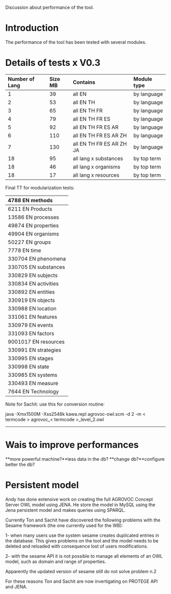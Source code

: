Discussion about performance of the tool.

# Introduction #

The performance of the tool has been tested with several modules.

# Details of tests x V0.3 #

|Number of Lang|Size MB|Contains|Module type|
|:-------------|:------|:-------|:----------|
|1 |39|all EN|by language|
|2 |53|all EN TH|by language|
|3 |65|all EN TH FR|by language|
|4 |79|all EN TH FR ES|by language|
|5 |92|all EN TH FR ES AR|by language|
|6 |110|all EN TH FR ES AR ZH|by language|
|7 |130|all EN TH FR ES AR ZH JA|by language|
|18|95|all lang x substances|by top term|
|18|46|all lang x organisms|by top term|
|18|17|all lang x resources|by top term|

Final TT for modularization tests:

|4788	EN	methods|
|:--------------|
|6211	EN	Products|
|13586	EN	processes|
|49874	EN	properties|
|49904	EN	organisms|
|50227	EN	groups|
|7778	EN	time|
|330704	EN	phenomena|
|330705	EN	substances|
|330829	EN	subjects|
|330834	EN	activities|
|330892	EN	entities|
|330919	EN	objects|
|330988	EN	location|
|331061	EN	features|
|330979	EN	events|
|331093	EN	factors|
|9001017	EN	resources|
|330991	EN	strategies|
|330995	EN	stages|
|330998	EN	state|
|330985	EN	systems|
|330493	EN	measure|
|7644	EN	Technology|

Note for Sachit: use this for conversion routine:

java -Xmx1500M -Xss2548k kawa.repl agrovoc-owl.scm -d 2 -m < termcode > agrovoc_< termcode >_level\_2.owl



---


# Wais to improve performances #

**more powerful machine?**less data in the db?
**change db?**configure better the db?

# Persistent model #

Andy has done extensive work on creating the full AGROVOC Concept Server OWL model using JENA. He store the model in MySQL using the Jena persistent model and makes queries using SPARQL.

Currently Ton and Sachit have discovered the following problems with the Sesame framework (the one currently used for the WB):

1- when many users use the system sesame creates duplicated entries in the database. This gives problems on the tool and the model needs to be deleted and reloaded with consequence lost of users modifications.

2- with the sesame API it is not possible to manage all elements of an OWL model, such as domain and range of properties.

Apparently the updated version of sesame still do not solve problem n.2

For these reasons Ton and Sachit are now invertigating on PROTEGE API and JENA.